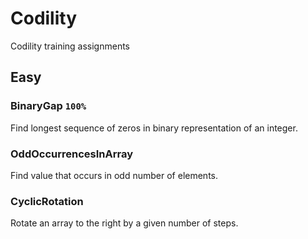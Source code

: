 # Codility
Codility training assignments

## Easy
### BinaryGap `100%`
Find longest sequence of zeros in binary representation of an integer.
### OddOccurrencesInArray
Find value that occurs in odd number of elements.
### CyclicRotation
Rotate an array to the right by a given number of steps.
